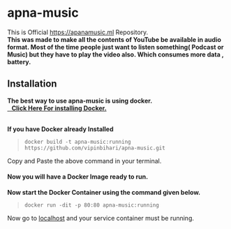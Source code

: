 # apna-music
This is Official https://apanamusic.ml Repository.</br>
**This was made to make all the contents of YouTube be available in audio format. Most of the time people just want to listen something( Podcast or Music) but they have to play the video also. Which consumes more data , battery.**
<h2>Installation </h2>
  <b>The best way to use apna-music is using docker.</br><a href='https://docs.docker.com/install/'>&nbsp;&nbsp;&nbsp;Click Here For installing Docker.</a> </b></br></br>
  
<b>If you have Docker already Installed </b>

  > ```docker build -t apna-music:running https://github.com/vipinbihari/apna-music.git```
  <p>Copy and Paste the above command in your terminal.</p>
<h4>Now you will have a Docker Image ready to run.</h4>
<b>Now start the Docker Container using the command given below.</b>

> ```docker run -dit -p 80:80 apna-music:running```
<p>Now go to <a href="http://localhost">localhost</a> and your service container must be running.</p>
